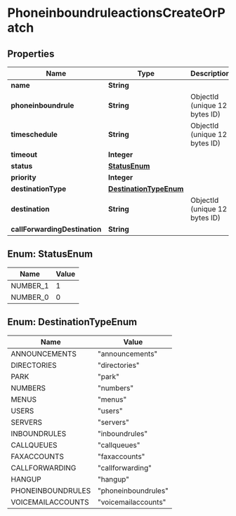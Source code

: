 

# PhoneinboundruleactionsCreateOrPatch


## Properties

| Name | Type | Description | Notes |
|------------ | ------------- | ------------- | -------------|
|**name** | **String** |  |  |
|**phoneinboundrule** | **String** | ObjectId (unique 12 bytes ID) |  |
|**timeschedule** | **String** | ObjectId (unique 12 bytes ID) |  [optional] |
|**timeout** | **Integer** |  |  [optional] |
|**status** | [**StatusEnum**](#StatusEnum) |  |  [optional] |
|**priority** | **Integer** |  |  |
|**destinationType** | [**DestinationTypeEnum**](#DestinationTypeEnum) |  |  |
|**destination** | **String** | ObjectId (unique 12 bytes ID) |  [optional] |
|**callForwardingDestination** | **String** |  |  [optional] |



## Enum: StatusEnum

| Name | Value |
|---- | -----|
| NUMBER_1 | 1 |
| NUMBER_0 | 0 |



## Enum: DestinationTypeEnum

| Name | Value |
|---- | -----|
| ANNOUNCEMENTS | &quot;announcements&quot; |
| DIRECTORIES | &quot;directories&quot; |
| PARK | &quot;park&quot; |
| NUMBERS | &quot;numbers&quot; |
| MENUS | &quot;menus&quot; |
| USERS | &quot;users&quot; |
| SERVERS | &quot;servers&quot; |
| INBOUNDRULES | &quot;inboundrules&quot; |
| CALLQUEUES | &quot;callqueues&quot; |
| FAXACCOUNTS | &quot;faxaccounts&quot; |
| CALLFORWARDING | &quot;callforwarding&quot; |
| HANGUP | &quot;hangup&quot; |
| PHONEINBOUNDRULES | &quot;phoneinboundrules&quot; |
| VOICEMAILACCOUNTS | &quot;voicemailaccounts&quot; |



